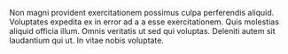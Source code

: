 Non magni provident exercitationem possimus culpa perferendis aliquid. Voluptates expedita ex in error ad a a esse exercitationem. Quis molestias aliquid officia illum. Omnis veritatis ut sed qui voluptas. Deleniti autem sit laudantium qui ut. In vitae nobis voluptate.